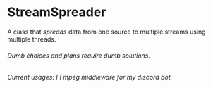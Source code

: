 # StreamSpreader

A class that *spreads* data from one source to multiple streams using multiple threads.

###### Dumb choices and plans require dumb solutions.

###### Current usages: FFmpeg middleware for my discord bot.